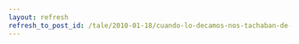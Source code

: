 ```yaml
---
layout: refresh
refresh_to_post_id: /tale/2010-01-18/cuando-lo-decamos-nos-tachaban-de-locos
---
```

